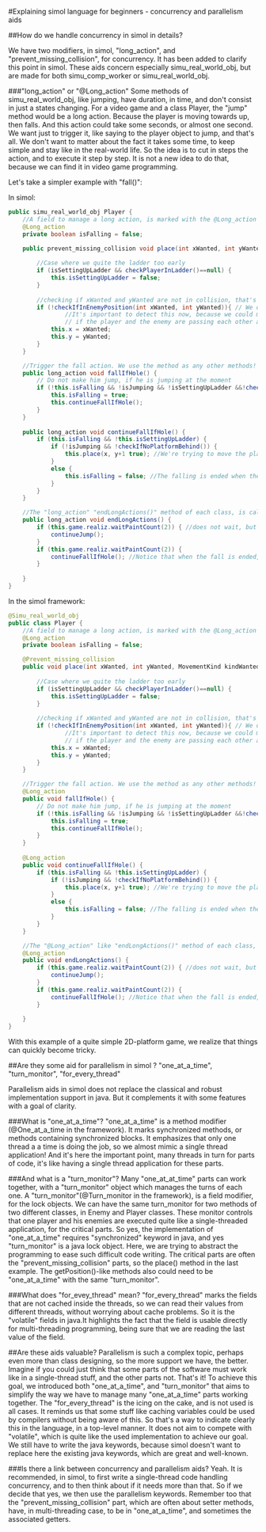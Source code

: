 #Explaining simol language for beginners - concurrency and parallelism aids

##How do we handle concurrency in simol in details?

We have two modifiers, in simol, "long_action", and "prevent_missing_collision", for concurrency. It has been added to clarify this point in simol. These aids concern especially simu_real_world_obj, but are made for both simu_comp_worker or simu_real_world_obj.

###"long_action" or "@Long_action"
Some methods of simu_real_world_obj, like jumping, have duration, in time, and don't consist in just a states changing. For a video game and a class Player, the "jump" method would be a long action. Because the player is moving towards up, then falls. And this action could take some seconds, or almost one second. We want just to trigger it, like saying to the player object to jump, and that's all. We don't want to matter about the fact it takes some time, to keep simple and stay like in the real-world life. So the idea is to cut in steps the action, and to execute it step by step. It is not a new idea to do that, because we can find it in video game programming.

Let's take a simpler example with "fall()":

In simol:

```java
public simu_real_world_obj Player {
	//A field to manage a long action, is marked with the @Long_action annotation, in the simol language
	@Long_action
	private boolean isFalling = false;

	public prevent_missing_collision void place(int xWanted, int yWanted, MovementKind kindWantedMvt) {
		
		//Case where we quite the ladder too early
		if (isSettingUpLadder && checkPlayerInLadder()==null) {
			this.isSettingUpLadder = false;
		}
		
		//checking if xWanted and yWanted are not in collision, that's why it' s a "prevent_missing_collision" method.
		if (!checkIfInEnemyPosition(int xWanted, int yWanted)){ // We do not accept the movement, if it is not permit!
				//It's important to detect this now, because we could miss a collision,
				// if the player and the enemy are passing each other at the same time!
			this.x = xWanted;
			this.y = yWanted;
		}
	}

	//Trigger the fall action. We use the method as any other methods!
	public long_action void fallIfHole() {
		// Do not make him jump, if he is jumping at the moment
		if (!this.isFalling && !isJumping && !isSettingUpLadder &&!checkIfNoPlatformBehind()) {
			this.isFalling = true;
			this.continueFallIfHole();
		}
	}
	
	public long_action void continueFallIfHole() {
		if (this.isFalling && !this.isSettingUpLadder) {
			if (!isJumping && !checkIfNoPlatformBehind()) {
				this.place(x, y+1 true); //We're trying to move the player, if possible without collision.
			}
			else {
				this.isFalling = false; //The falling is ended when the player decides to jump, or he met a platform ground.
			}
		}
	}

	//The "long_action" "endLongActions()" method of each class, is called when we want to execute the next step of the long action!
	public long_action void endLongActions() {
		if (this.game.realiz.waitPaintCount(2)) { //does not wait, but it's quite like that! We have a counter of paint cycles, which increase at each repaint() calling, in a refresh loop in a cycles thread!
			continueJump();
		}
		if (this.game.realiz.waitPaintCount(2)) {
			continueFallIfHole(); //Notice that when the fall is ended, this call becomes useless, until a new fall is triggered by a fallIfHole() calling.
		}
		
	}
}
```

In the simol framework:

```java
@Simu_real_world_obj
public class Player {
	//A field to manage a long action, is marked with the @Long_action annotation, in the simol language
	@Long_action
	private boolean isFalling = false;

	@Prevent_missing_collision
	public void place(int xWanted, int yWanted, MovementKind kindWantedMvt) {
		
		//Case where we quite the ladder too early
		if (isSettingUpLadder && checkPlayerInLadder()==null) {
			this.isSettingUpLadder = false;
		}
		
		//checking if xWanted and yWanted are not in collision, that's why it' s a "prevent_missing_collision" method.
		if (!checkIfInEnemyPosition(int xWanted, int yWanted)){ // We do not accept the movement, if it is not permit!
				//It's important to detect this now, because we could miss a collision,
				// if the player and the enemy are passing each other at the same time!
			this.x = xWanted;
			this.y = yWanted;
		}
	}

	//Trigger the fall action. We use the method as any other methods!
	@Long_action
	public void fallIfHole() {
		// Do not make him jump, if he is jumping at the moment
		if (!this.isFalling && !isJumping && !isSettingUpLadder &&!checkIfNoPlatformBehind()) {
			this.isFalling = true;
			this.continueFallIfHole();
		}
	}
	
	@Long_action
	public void continueFallIfHole() {
		if (this.isFalling && !this.isSettingUpLadder) {
			if (!isJumping && !checkIfNoPlatformBehind()) {
				this.place(x, y+1 true); //We're trying to move the player, if possible without collision.
			}
			else {
				this.isFalling = false; //The falling is ended when the player decides to jump, or he met a platform ground.
			}
		}
	}

	//The "@Long_action" like "endLongActions()" method of each class, is called when we want to execute the next step of the long action!
	@Long_action
	public void endLongActions() {
		if (this.game.realiz.waitPaintCount(2)) { //does not wait, but it's quite like that! We have a counter of paint cycles, which increase at each repaint() calling, in a refresh loop in a cycles thread!
			continueJump();
		}
		if (this.game.realiz.waitPaintCount(2)) {
			continueFallIfHole(); //Notice that when the fall is ended, this call becomes useless, until a new fall is triggered by a fallIfHole() calling.
		}
		
	}
}
```

With this example of a quite simple 2D-platform game, we realize that things can quickly become tricky.
	
##Are they some aid for parallelism in simol ? "one_at_a_time", "turn_monitor", "for_every_thread"

Parallelism aids in simol does not replace the classical and robust implementation support in java. But it complements it with some features with a goal of clarity.

###What is "one_at_a_time"?
"one_at_a_time" is a method modifier (@One_at_a_time in the framework). It marks synchronized methods, or methods containing synchronized blocks. It emphasizes that only one thread a a time is doing the job, so we almost mimic a single thread application! And it's here the important point, many threads in turn for parts of code, it's like having a single thread application for these parts.

###And what is a "turn_monitor"?
Many "one_at_at_time" parts can work together, with a "turn_monitor" object which manages the turns of each one. A "turn_monitor"(@Turn_monitor in the framework), is a field modifier, for the lock objects. We can have the same turn_monitor for two methods of two different classes, in Enemy and Player classes. These monitor controls that one player and his enemies are executed quite like a single-threaded application, for the critical parts. So yes, the implementation of "one_at_a_time" requires "synchronized" keyword in java, and yes "turn_monitor" is a java lock object. Here, we are trying to abstract the programming to ease such difficult code writing.
The critical parts are often the "prevent_missing_collision" parts, so the place() method in the last example. The getPosition()-like methods also could need to be "one_at_a_time" with the same "turn_monitor".

###What does "for_evey_thread" mean?
"for_every_thread" marks the fields that are not cached inside the threads, so we can read their values from different threads, without worrying about cache problems.
So it is the "volatile" fields in java.It highlights the fact that the field is usable directly for multi-threading programming, being sure that we are reading the last value of the field.

##Are these aids valuable?
Parallelism is such a complex topic, perhaps even more than class designing, so the more support we have, the better. Imagine if you could just think that some parts of the software must work like in a single-thread stuff, and the other parts not. That's it! To achieve this goal, we introduced both "one_at_a_time", and "turn_monitor" that aims to simplify the way we have to manage many "one_at_a_time" parts working together.
The "for_every_thread" is the icing on the cake, and is not used is all cases. It reminds us that some stuff like caching variables could be used by compilers without being aware of this. So that's a way to indicate clearly this in the language, in a top-level manner. It does not aim to compete with "volatile", which is quite like the used implementation to achieve our goal.
We still have to write the java keywords, because simol doesn't want to replace here the existing java keywords, which are great and well-known.

###Is there a link between concurrency and parallelism aids?
Yeah. It is recommended, in simol, to first write a single-thread code handling concurrency, and to then think about if it needs more than that. So if we decide that yes, we then use the parallelism keywords. Remember too that the "prevent_missing_collision" part, which are often about setter methods, have, in multi-threading case, to be in "one_at_a_time", and sometimes the associated getters.

